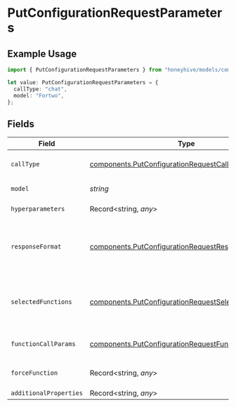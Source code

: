 # PutConfigurationRequestParameters

## Example Usage

```typescript
import { PutConfigurationRequestParameters } from "honeyhive/models/components";

let value: PutConfigurationRequestParameters = {
  callType: "chat",
  model: "Fortwo",
};
```

## Fields

| Field                                                                                                                        | Type                                                                                                                         | Required                                                                                                                     | Description                                                                                                                  |
| ---------------------------------------------------------------------------------------------------------------------------- | ---------------------------------------------------------------------------------------------------------------------------- | ---------------------------------------------------------------------------------------------------------------------------- | ---------------------------------------------------------------------------------------------------------------------------- |
| `callType`                                                                                                                   | [components.PutConfigurationRequestCallType](../../models/components/putconfigurationrequestcalltype.md)                     | :heavy_check_mark:                                                                                                           | Type of API calling - "chat" or "completion"                                                                                 |
| `model`                                                                                                                      | *string*                                                                                                                     | :heavy_check_mark:                                                                                                           | Model unique name                                                                                                            |
| `hyperparameters`                                                                                                            | Record<string, *any*>                                                                                                        | :heavy_minus_sign:                                                                                                           | Model-specific hyperparameters                                                                                               |
| `responseFormat`                                                                                                             | [components.PutConfigurationRequestResponseFormat](../../models/components/putconfigurationrequestresponseformat.md)         | :heavy_minus_sign:                                                                                                           | Response format for the model with the key "type" and value "text" or "json_object"                                          |
| `selectedFunctions`                                                                                                          | [components.PutConfigurationRequestSelectedFunctions](../../models/components/putconfigurationrequestselectedfunctions.md)[] | :heavy_minus_sign:                                                                                                           | List of functions to be called by the model, refer to OpenAI schema for more details                                         |
| `functionCallParams`                                                                                                         | [components.PutConfigurationRequestFunctionCallParams](../../models/components/putconfigurationrequestfunctioncallparams.md) | :heavy_minus_sign:                                                                                                           | Function calling mode - "none", "auto" or "force"                                                                            |
| `forceFunction`                                                                                                              | Record<string, *any*>                                                                                                        | :heavy_minus_sign:                                                                                                           | Force function-specific parameters                                                                                           |
| `additionalProperties`                                                                                                       | Record<string, *any*>                                                                                                        | :heavy_minus_sign:                                                                                                           | N/A                                                                                                                          |